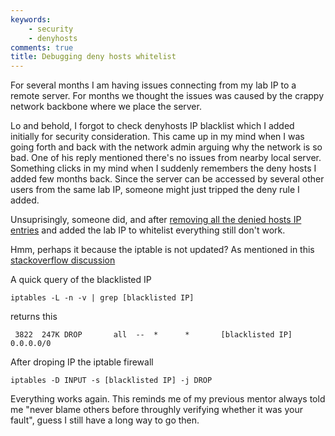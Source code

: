 ```yaml
---
keywords:
    - security
    - denyhosts
comments: true
title: Debugging deny hosts whitelist
---
```



For several months I am having issues connecting from my lab IP to a remote server. For months we thought the issues was caused by the crappy network backbone where we place the server. 

Lo and behold, I forgot to check denyhosts IP blacklist which I added initially for security consideration. This came up in my mind when I was going forth and back with the network admin arguing why the network is so bad. One of his reply mentioned there's no issues from nearby local server. Something clicks in my mind when I suddenly remembers the deny hosts I added few months back. Since the server can be accessed by several other users from the same lab IP, someone might just tripped the deny rule I added. 

Unsuprisingly, someone did, and after [removing all the denied hosts IP entries](https://inrg.soe.ucsc.edu/howto-unblock-an-ip-thats-been-blocked-by-denyhosts/) and added the lab IP to whitelist everything still don't work.

Hmm, perhaps it because the iptable is not updated? As mentioned in this [stackoverflow discussion](https://stackoverflow.com/questions/9225300/denyhosts-keeps-adding-back-my-ip)

A quick query of the blacklisted IP 

```
iptables -L -n -v | grep [blacklisted IP]
```

returns this

```
 3822  247K DROP       all  --  *      *       [blacklisted IP]        0.0.0.0/0
```

After droping IP the iptable firewall

```
iptables -D INPUT -s [blacklisted IP] -j DROP
```

Everything works again. This reminds me of my previous mentor always told me "never blame others before throughly verifying whether it was your fault", guess I still have a long way to go then.

